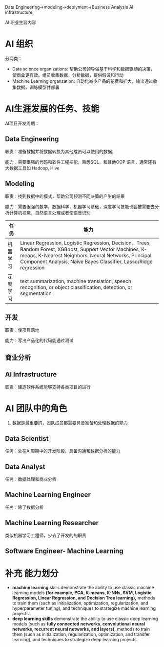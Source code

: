 Data Engineering->modeling->deplyment->Business Analysis   AI infrastructure

AI 职业生涯内容

# AI 组织

分两类：

- Data science organizations: 帮助公司领导做基于科学和数据驱动的决策，使商业更有效。组员收集数据，分析数据，提供假设和行动
- Machine Learning organzation:  自动化减少产品的花费和扩大，输出通过收集数据，训练模型并部署

# AI生涯发展的任务、技能

AI项目开发周期： 

## Data Engineering

职责：准备数据并将数据转换为其他成员可以使用的数据，

能力：需要很强的代码和软件工程技能，熟悉SQL，和其他OOP 语言，通常还有大数据工具如 Hadoop, Hive

## Modeling

职责：找到数据中的模式，帮助公司预测不同决策的产生的结果

能力：需要很强的数学，数据科学，机器学习基础，深度学习技能也会被需要去分析计算机视觉，自然语言处理或者使语音识别

| 任务     | 能力                                                         |
| -------- | ------------------------------------------------------------ |
| 机器学习 | Linear Regression, Logistic Regression, Decision，Trees, Random Forest, XGBoost, Support Vector Machines, K-means, K-Nearest Neighbors, Neural Networks, Principal Component Analysis, Naive Bayes Classifier, Lasso/Ridge regression |
| 深度学习 | text summarization, machine translation, speech recognition, or object classification, detection, or segmentation |

## 开发

职责：使项目落地

能力：写出产品化的代码能通过测试

## 商业分析

## AI Infrastructure

职责：建造软件系统能够支持各类项目的进行

# AI 团队中的角色

1. 数据是最重要的，团队成员都需要具备准备和处理数据的能力

## Data Scientist

任务：处在AI周期中的开发阶段，具备沟通和数据分析的能力

## Data Analyst

任务：数据处理和商业分析

## Machine Learning Engineer

任务：除了数据分析

## Machine Learning Researcher

类似机器学习工程师，少去了开发的的职责

## Software Engineer- Machine Learning

# 补充 能力划分

- **machine learning** skills demonstrate the ability to use classic machine learning models **(for example, PCA, K-means, K-NNs, SVM, Logistic Regression, Linear Regression, and Decision Tree learning),** methods to train them (such as initialization, optimization, regularization, and hyperparameter tuning), and techniques to strategize machine learning projects.
- **deep learning skills** demonstrate the ability to use classic deep learning models (such as **fully connected**
  **networks, convolutional neural networks, recurrent neural networks, and layers),** methods to train them (such as
  initialization, regularization, optimization, and transfer learning), and techniques to strategize deep learning projects.